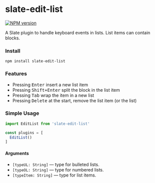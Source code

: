 # slate-edit-list

[![NPM version](https://badge.fury.io/js/slate-edit-list.svg)](http://badge.fury.io/js/slate-edit-list)

A Slate plugin to handle keyboard events in lists. List items can contain blocks.

### Install

```
npm install slate-edit-list
```

### Features

- Pressing <kbd>Enter</kbd> insert a new list item
- Pressing <kbd>Shift+Enter</kbd> split the block in the list item
- Pressing <kbd>Tab</kbd> wrap the item in a new list
- Pressing <kbd>Delete</kbd> at the start, remove the list item (or the list)

### Simple Usage

```js
import EditList from 'slate-edit-list'

const plugins = [
  EditList()
]
```

#### Arguments

- ``[typeUL: String]`` — type for bulleted lists.
- ``[typeOL: String]`` — type for numbered lists.
- ``[typeItem: String]`` — type for list items.

